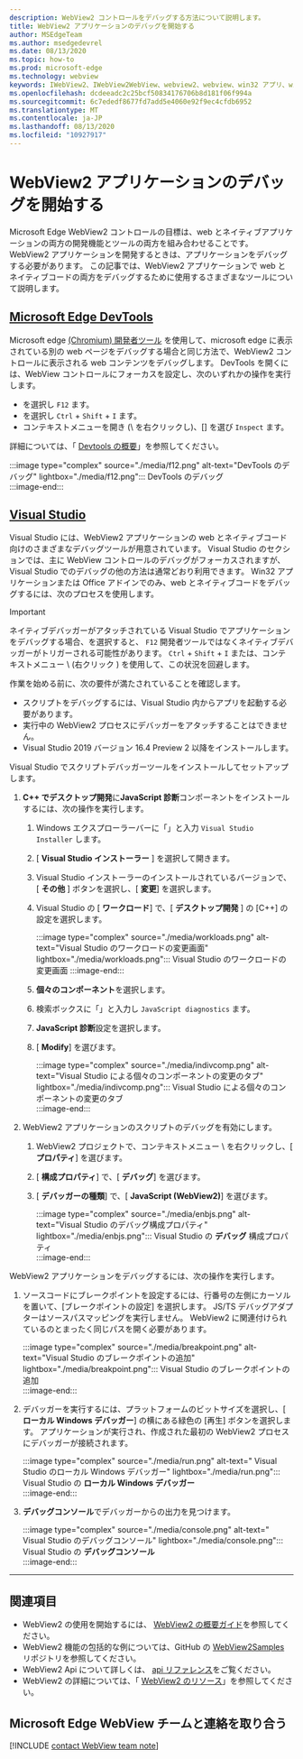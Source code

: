 ```yaml
---
description: WebView2 コントロールをデバッグする方法について説明します。
title: WebView2 アプリケーションのデバッグを開始する
author: MSEdgeTeam
ms.author: msedgedevrel
ms.date: 08/13/2020
ms.topic: how-to
ms.prod: microsoft-edge
ms.technology: webview
keywords: IWebView2、IWebView2WebView、webview2、webview、win32 アプリ、win32、edge、ICoreWebView2、ICoreWebView2Host、browser control、edge html
ms.openlocfilehash: dcdeeadc2c25bcf50834176706b8d181f06f994a
ms.sourcegitcommit: 6c7ededf8677fd7add5e4060e92f9ec4cfdb6952
ms.translationtype: MT
ms.contentlocale: ja-JP
ms.lasthandoff: 08/13/2020
ms.locfileid: "10927917"
---
```

# WebView2 アプリケーションのデバッグを開始する  

Microsoft Edge WebView2 コントロールの目標は、web とネイティブアプリケーションの両方の開発機能とツールの両方を組み合わせることです。  WebView2 アプリケーションを開発するときは、アプリケーションをデバッグする必要があります。  この記事では、WebView2 アプリケーションで web とネイティブコードの両方をデバッグするために使用するさまざまなツールについて説明します。  

## [Microsoft Edge DevTools](#tab/devtools)  

Microsoft edge [(Chromium) 開発者ツール][DevtoolsGuideChromiumMain] を使用して、microsoft edge に表示されている別の web ページをデバッグする場合と同じ方法で、WebView2 コントロールに表示される web コンテンツをデバッグします。  DevTools を開くには、WebView コントロールにフォーカスを設定し、次のいずれかの操作を実行します。  

*   を選択し `F12` ます。  
*   を選択し `Ctrl` + `Shift` + `I` ます。  
*   コンテキストメニューを開き (\ を右クリックし)、[] を選び `Inspect` ます。  

詳細については、「 [Devtools の概要][DevtoolsGuideChromiumMain]」を参照してください。  

:::image type="complex" source="./media/f12.png" alt-text="DevTools のデバッグ" lightbox="./media/f12.png":::
   DevTools のデバッグ  
:::image-end:::  

## [Visual Studio](#tab/visualstudio)  

Visual Studio には、WebView2 アプリケーションの web とネイティブコード向けのさまざまなデバッグツールが用意されています。  Visual Studio のセクションでは、主に WebView コントロールのデバッグがフォーカスされますが、Visual Studio でのデバッグの他の方法は通常どおり利用できます。  Win32 アプリケーションまたは Office アドインでのみ、web とネイティブコードをデバッグするには、次のプロセスを使用します。  

> [!IMPORTANT]
> ネイティブデバッガーがアタッチされている Visual Studio でアプリケーションをデバッグする場合、を選択すると、 `F12` 開発者ツールではなくネイティブデバッガーがトリガーされる可能性があります。  `Ctrl` + `Shift` + `I` または、コンテキストメニュー \ (右クリック \) を使用して、この状況を回避します。  

作業を始める前に、次の要件が満たされていることを確認します。  

*   スクリプトをデバッグするには、Visual Studio 内からアプリを起動する必要があります。  
*   実行中の WebView2 プロセスにデバッガーをアタッチすることはできません。  
*   Visual Studio 2019 バージョン 16.4 Preview 2 以降をインストールします。  

Visual Studio でスクリプトデバッガーツールをインストールしてセットアップします。  

1.  **C++ でデスクトップ開発**に**JavaScript 診断**コンポーネントをインストールするには、次の操作を実行します。  

    1. Windows エクスプローラーバーに「」と入力 `Visual Studio Installer` します。  
    1. [ **Visual Studio インストーラー** ] を選択して開きます。  
    1. Visual Studio インストーラーのインストールされているバージョンで、[ **その他** ] ボタンを選択し、[ **変更**] を選択します。  
    1. Visual Studio の [ **ワークロード**] で、[ **デスクトップ開発** ] の [C++] の設定を選択します。  
        
        :::image type="complex" source="./media/workloads.png" alt-text="Visual Studio のワークロードの変更画面" lightbox="./media/workloads.png":::
            Visual Studio のワークロードの変更画面 :::image-end:::  
        
    1.  **個々のコンポーネント**を選択します。  
    1.  検索ボックスに「」と入力し `JavaScript diagnostics` ます。  
    1.  **JavaScript 診断**設定を選択します。  
    1.  [ **Modify**] を選びます。 
        
        :::image type="complex" source="./media/indivcomp.png" alt-text="Visual Studio による個々のコンポーネントの変更のタブ" lightbox="./media/indivcomp.png":::
           Visual Studio による個々のコンポーネントの変更のタブ  
        :::image-end:::  
        
1.  WebView2 アプリケーションのスクリプトのデバッグを有効にします。  
    1.  WebView2 プロジェクトで、コンテキストメニュー \ を右クリックし、[ **プロパティ**] を選びます。  
    1.  [ **構成プロパティ**] で、[ **デバッグ**] を選びます。  
    1.  [ **デバッガーの種類**] で、[ **JavaScript (WebView2)**] を選びます。  
        
        :::image type="complex" source="./media/enbjs.png" alt-text="Visual Studio のデバッグ構成プロパティ" lightbox="./media/enbjs.png":::
           Visual Studio の **デバッグ** 構成プロパティ  
        :::image-end:::  
        
WebView2 アプリケーションをデバッグするには、次の操作を実行します。  

1.  ソースコードにブレークポイントを設定するには、行番号の左側にカーソルを置いて、[ブレークポイントの設定] を選択します。  JS/TS デバッグアダプターはソースパスマッピングを実行しません。  WebView2 に関連付けられているのとまったく同じパスを開く必要があります。  
    
    :::image type="complex" source="./media/breakpoint.png" alt-text="Visual Studio のブレークポイントの追加" lightbox="./media/breakpoint.png"::: 
       Visual Studio のブレークポイントの追加  
    :::image-end:::  
    
1.  デバッガーを実行するには、プラットフォームのビットサイズを選択し、[ **ローカル Windows デバッガー**] の横にある緑色の [再生] ボタンを選択します。  アプリケーションが実行され、作成された最初の WebView2 プロセスにデバッガーが接続されます。  
    
    :::image type="complex" source="./media/run.png" alt-text=" Visual Studio のローカル Windows デバッガー" lightbox="./media/run.png"::: 
       Visual Studio の **ローカル Windows デバッガー**  
    :::image-end:::  
    
1.  **デバッグコンソール**でデバッガーからの出力を見つけます。  
    
    :::image type="complex" source="./media/console.png" alt-text=" Visual Studio のデバッグコンソール" lightbox="./media/console.png"::: 
       Visual Studio の **デバッグコンソール**  
    :::image-end:::  
    
* * *  

## 関連項目  

*   WebView2 の使用を開始するには、 [WebView2 の概要ガイド][Webview2MainGettingStarted]を参照してください。  
*   WebView2 機能の包括的な例については、GitHub の [WebView2Samples][GithubMicrosoftedgeWebview2samples] リポジトリを参照してください。
*   WebView2 Api について詳しくは、 [api リファレンス][Webview2ApiReference]をご覧ください。
*   WebView2 の詳細については、「 [WebView2 のリソース][Webview2MainNextSteps]」を参照してください。

## Microsoft Edge WebView チームと連絡を取り合う  

[!INCLUDE [contact WebView team note](../includes/contact-webview-team-note.md)]  

<!-- links -->  

[DevtoolsGuideChromiumMain]: ../../devtools-guide-chromium.md "Microsoft Edge (Chromium) 開発者ツール"  

[Webview2ReferenceDotnet09515MicrosoftWebWebview2CoreCorewebview2environmentoptionsAdditionalbrowserarguments]: ../reference/dotnet/0-9-515/microsoft-web-webview2-core-corewebview2environmentoptions.md#additionalbrowserarguments "AdditionalBrowserArguments-0.9.515 クラス | WebView2 クラスの場合 |Microsoft ドキュメント"  
[Webview2ReferenceWin3209538Webview2IdlParameters]: ../reference/win32/0-9-538/webview2-idl.md#createcorewebview2environment  "CreateCoreWebView2Environment-Globals |Microsoft ドキュメント"  
[Webview2ApiReference]: ../webview2-api-reference.md "Microsoft Edge WebView2 API リファレンス |Microsoft ドキュメント"  
[Webview2MainNextSteps]: ../index.md#next-steps "次の手順-Microsoft Edge WebView2 の概要 (プレビュー) |Microsoft ドキュメント"  
[Webview2MainGettingStarted]: ../index.md#getting-started "はじめに-Microsoft Edge WebView2 の概要 (プレビュー) |Microsoft ドキュメント"  

[GithubMicrosoftedgeWebviewfeedbackMain]: https://github.com/MicrosoftEdge/WebViewFeedback "WebView フィードバック-MicrosoftEdge/WebViewFeedback |GitHub"  
[GithubMicrosoftedgeWebview2samples]: https://github.com/MicrosoftEdge/WebView2Samples "WebView2 サンプル-MicrosoftEdge/WebView2Samples |GitHub"  

[GithubMicrosoftVscodeJSDebugWhatsNew]: https://github.com/microsoft/vscode-js-debug#whats-new "新機能-Visual Studio コードの JavaScript デバッガー-microsoft/vscode-js-debug |GitHub"  

[GithubMicrosoftVscodeEdgeDebug2ReadmeChromiumWebviewApplications]: https://github.com/microsoft/vscode-edge-debug2/blob/master/README.md#microsoft-edge-chromium-webview-applications "Microsoft Edge (Chromium) WebView アプリケーション-Visual Studio Code-Microsoft Edge 用デバッガー-microsoft/vscode-edge-debug2 |GitHub"  
